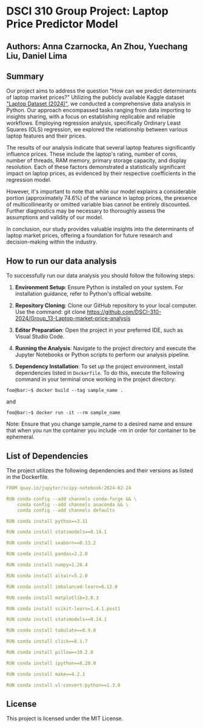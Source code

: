 # DSCI 310 Group Project: Laptop Price Predictor Model

## Authors: Anna Czarnocka, An Zhou, Yuechang Liu, Daniel Lima

## Summary
Our project aims to address the question "How can we predict determinants of laptop market prices?" Utilizing the publicly available Kaggle dataset ["Laptop Dataset (2024)"](https://www.kaggle.com/datasets/aniket1505/laptop-dataset-2023), we conducted a comprehensive data analysis in Python. Our approach encompassed tasks ranging from data importing to insights sharing, with a focus on establishing replicable and reliable workflows. Employing regression analysis, specifically Ordinary Least Squares (OLS) regression, we explored the relationship between various laptop features and their prices.

The results of our analysis indicate that several laptop features significantly influence prices. These include the laptop's rating, number of cores, number of threads, RAM memory, primary storage capacity, and display resolution. Each of these factors demonstrated a statistically significant impact on laptop prices, as evidenced by their respective coefficients in the regression model.

However, it's important to note that while our model explains a considerable portion (approximately 74.6%) of the variance in laptop prices, the presence of multicollinearity or omitted variable bias cannot be entirely discounted. Further diagnostics may be necessary to thoroughly assess the assumptions and validity of our model.

In conclusion, our study provides valuable insights into the determinants of laptop market prices, offering a foundation for future research and decision-making within the industry.

## How to run our data analysis
To successfully run our data analysis you should follow the following steps:
1. **Environment Setup**: Ensure Python is installed on your system. For installation guidance, refer to Python's official website.
3. **Repository Cloning**: Clone our GitHub repository to your local computer. Use the command: git clone https://github.com/DSCI-310-2024/Group_13-Laptop-market-price-analysis
4. **Editor Preparation**: Open the project in your preferred IDE, such as Visual Studio Code.

6. **Running the Analysis**: Navigate to the project directory and execute the Jupyter Notebooks or Python scripts to perform our analysis pipeline.

5. **Dependency Installation**: To set up the project environment, install dependencies listed in `Dockerfile`. To do this, execute the following command in your terminal once working in the project directory: 

```console
foo@bar:~$ docker build --tag sample_name .
```
and

```console
foo@bar:~$ docker run -it --rm sample_name
```

Note: Ensure that you change sample_name to a desired name and ensure that when you run the container you include -rm in order for container to be ephemeral.

## List of Dependencies

The project utilizes the following dependencies and their versions as listed in the Dockerfile.

```yaml
FROM quay.io/jupyter/scipy-notebook:2024-02-24

RUN conda config --add channels conda-forge && \
    conda config --add channels anaconda && \
    conda config --add channels defaults

RUN conda install python==3.11

RUN conda install statsmodels==0.14.1

RUN conda install seaborn==0.13.2

RUN conda install pandas=2.2.0

RUN conda install numpy=1.26.4

RUN conda install altair=5.2.0

RUN conda install imbalanced-learn=0.12.0

RUN conda install matplotlib=3.8.3

RUN conda install scikit-learn=1.4.1.post1

RUN conda install statsmodels==0.14.1

RUN conda install tabulate==0.9.0

RUN conda install click==8.1.7

RUN conda install pillow==10.2.0

RUN conda install ipython==8.20.0

RUN conda install make==4.2.1

RUN conda install vl-convert-python==1.3.0

```

## License
This project is licensed under the MIT License.

